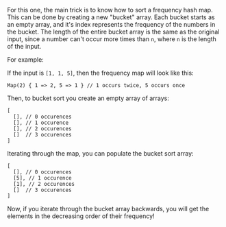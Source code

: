 For this one, the main trick is to know how to sort a frequency hash map. This
can be done by creating a new "bucket" array. Each bucket starts as an empty
array, and it's index represents the frequency of the numbers in the bucket. The
length of the entire bucket array is the same as the original input, since a
number can't occur more times than `n`, where `n` is the length of the input.

For example:

If the input is `[1, 1, 5]`, then the frequency map will look like this:

```
Map(2) { 1 => 2, 5 => 1 } // 1 occurs twice, 5 occurs once
```

Then, to bucket sort you create an empty array of arrays:

```
[
  [], // 0 occurences
  [], // 1 occurence
  [], // 2 occurences
  []  // 3 occurences
]
```

Iterating through the map, you can populate the bucket sort array:

```
[
  [], // 0 occurences
  [5], // 1 occurence
  [1], // 2 occurences
  []  // 3 occurences
]
```

Now, if you iterate through the bucket array backwards, you will get the
elements in the decreasing order of their frequency!
